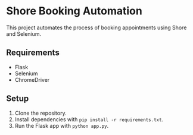 # Shore Booking Automation

This project automates the process of booking appointments using Shore and Selenium.

## Requirements

- Flask
- Selenium
- ChromeDriver

## Setup

1. Clone the repository.
2. Install dependencies with `pip install -r requirements.txt`.
3. Run the Flask app with `python app.py`.
